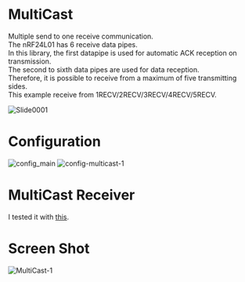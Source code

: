 # MultiCast
Multiple send to one receive communication.   
The nRF24L01 has 6 receive data pipes.   
In this library, the first datapipe is used for automatic ACK reception on transmission.   
The second to sixth data pipes are used for data reception.   
Therefore, it is possible to receive from a maximum of five transmitting sides.   
This example receive from 1RECV/2RECV/3RECV/4RECV/5RECV.   

![Slide0001](https://user-images.githubusercontent.com/6020549/132265362-1048a86a-f100-4e89-9fae-d0cc6766a8d8.jpg)

# Configuration   

![config_main](https://user-images.githubusercontent.com/6020549/108617359-0cc3c500-7459-11eb-9a05-2dd5ce60113b.jpg)
![config-multicast-1](https://user-images.githubusercontent.com/6020549/149722464-2d7180a1-f98d-436a-bd10-5c978bd8ac23.jpg)

# MultiCast Receiver   
I tested it with [this](https://github.com/nopnop2002/Arduino-STM32-nRF24L01/tree/master/example/MultiCast%20Communication).   

# Screen Shot   
![MultiCast-1](https://user-images.githubusercontent.com/6020549/149722501-df8ef00c-4a5a-44f2-b055-8d9f0dcad027.jpg)
